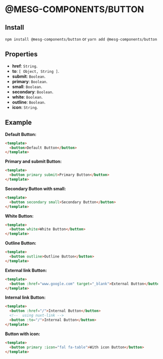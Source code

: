 # @MESG-COMPONENTS/BUTTON

## Install

`npm install @mesg-components/button` or `yarn add @mesg-components/button`

## Properties

- **href**: `String`.
- **to**: `[ Object, String ]`.
- **submit**: `Boolean`.
- **primary**: `Boolean`.
- **small**: `Boolean`.
- **secondary**: `Boolean`.
- **white**: `Boolean`.
- **outline**: `Boolean`.
- **icon**: `String`.

## Example

**Default Button:**

```html
<template>
  <button>Default Button</button>
</template>
```

**Primary and submit Button:**

```html
<template>
  <button primary submit>Primary Button</button>
</template>
```

**Secondary Button with small:**

```html
<template>
  <button secondary small>Secondary Button</button>
</template>
```

**White Button:**

```html
<template>
  <button white>White Button</button>
</template>
```

**Outline Button:**

```html
<template>
  <button outline>Outline Button</button>
</template>
```

**External link Button:**

```html
<template>
  <button :href="www.google.com" target="_blank">External Button</button>
</template>
```

**Internal link Button:**

```html
<template>
  <button :href="/">Internal Button</button>
  <!--  using nuxt-link -->
  <button :to="/">Internal Button</button>
</template>
```

**Button with icon:**

```html
<template>
  <button primary :icon="fal fa-table">With icon Button</button>
</template>
```
